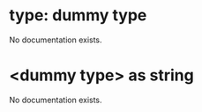 # type: dummy type

No documentation exists.

# &lt;dummy type&gt; as string

No documentation exists.
